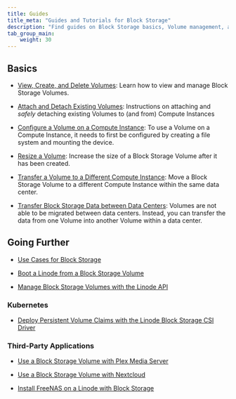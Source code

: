 ```yaml
---
title: Guides
title_meta: "Guides and Tutorials for Block Storage"
description: "Find guides on Block Storage basics, Volume management, and other related Block Storage topics."
tab_group_main:
    weight: 30
---
```


## Basics

- [View, Create, and Delete Volumes](/docs/products/storage/block-storage/guides/manage-volumes/): Learn how to view and manage Block Storage Volumes.

- [Attach and Detach Existing Volumes](/docs/products/storage/block-storage/guides/attach-and-detach/): Instructions on attaching and *safely* detaching existing Volumes to (and from) Compute Instances

- [Configure a Volume on a Compute Instance](/docs/products/storage/block-storage/guides/configure-volume/): To use a Volume on a Compute Instance, it needs to first be configured by creating a file system and mounting the device.

- [Resize a Volume](/docs/products/storage/block-storage/guides/resize-volume/): Increase the size of a Block Storage Volume after it has been created.

- [Transfer a Volume to a Different Compute Instance](/docs/products/storage/block-storage/guides/transfer-volume/): Move a Block Storage Volume to a different Compute Instance within the same data center.

- [Transfer Block Storage Data between Data Centers](/docs/products/storage/block-storage/guides/transfer-volume-data-between-data-centers/): Volumes are not able to be migrated between data centers. Instead, you can transfer the data from one Volume into another Volume within a data center.

## Going Further

- [Use Cases for Block Storage](/docs/products/storage/block-storage/guides/use-cases/)

- [Boot a Linode from a Block Storage Volume](/docs/products/storage/block-storage/guides/boot-from-a-volume/)

- [Manage Block Storage Volumes with the Linode API](/docs/products/tools/api/guides/block-storage/)

### Kubernetes

- [Deploy Persistent Volume Claims with the Linode Block Storage CSI Driver](/docs/guides/deploy-volumes-with-the-linode-block-storage-csi-driver/)

### Third-Party Applications

- [Use a Block Storage Volume with Plex Media Server](/docs/guides/use-block-storage-with-plex-media-server/)

- [Use a Block Storage Volume with Nextcloud](/docs/guides/use-block-storage-volume-with-nextcloud/)

- [Install FreeNAS on a Linode with Block Storage](/docs/guides/freenas-blockstorage/)
